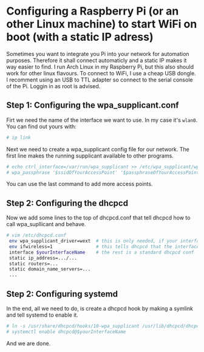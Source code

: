 #  Configuring a Raspberry Pi (or an other Linux machine) to start WiFi on boot (with a static IP adress)
Sometimes you want to integrate you Pi into your network for automation purposes. Therefore it shall connect automaticly and a static IP makes it way easier to find.
I run Arch Linux in my Raspberry Pi, but this also should work for other linux flavours. To connect to WiFi, I use a cheap USB dongle. I recomment using an USB to TTL adapter so connect to the serial console of the Pi. Loggin in as root is advised.

## Step 1: Configuring the wpa_supplicant.conf
Firt we need the name of the interface we want to use. In my case it's `wlan0`. You can find out yours with:
```bash
# ip link
```
Next we need to create a wpa_supplicant config file for our network. The first line makes the running supplicant available to other programs.
```bash
# echo ctrl_interface=/var/run/wpa_supplicant >> /etc/wpa_supplicant/wpa_supplicant-$yourInterfaceName.conf
# wpa_passphrase '$ssidOfYourAccessPoint' '$passphraseOfYourAccessPoint' >> /etc/wpa_supplicant/wpa_supplicant-$yourInterfaceName.conf
```
You can use the last command to add more access points.

## Step 2: Configuring the dhcpcd
Now we add some lines to the top of dhcpcd.conf that tell dhcpcd how to call wpa_supllicant and behave.
```bash
# vim /etc/dhcpcd.conf
 env wpa_supplicant_driver=wext  # this is only needed, if your interface doesn't support the default driver
 env ifwireless=1                # this tells dhcpcd that the interface is wireless
 interface $yourInterfaceName    # the rest is a standard dhcpcd conf
 static ip_address=.../...
 static routers=...
 static domain_name_servers=...
 ...
```
## Step 2: Configuring systemd
In the end, all we need to do, is create a dhcpcd hook by making a symlink and tell systemd to enable it.
```bash
# ln -s /usr/share/dhcpcd/hooks/10-wpa_supplicant /usr/lib/dhcpcd/dhcpcd-hooks/
# systemctl enable dhcpcd@$yourInterfaceName
```

And we are done.
